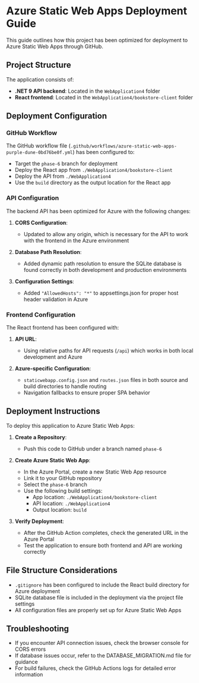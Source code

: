 # Azure Static Web Apps Deployment Guide

This guide outlines how this project has been optimized for deployment to Azure Static Web Apps through GitHub.

## Project Structure

The application consists of:
- **.NET 9 API backend**: Located in the `WebApplication4` folder
- **React frontend**: Located in the `WebApplication4/bookstore-client` folder

## Deployment Configuration

### GitHub Workflow

The GitHub workflow file (`.github/workflows/azure-static-web-apps-purple-dune-0bd76be0f.yml`) has been configured to:
- Target the `phase-6` branch for deployment
- Deploy the React app from `./WebApplication4/bookstore-client`
- Deploy the API from `./WebApplication4`
- Use the `build` directory as the output location for the React app

### API Configuration

The backend API has been optimized for Azure with the following changes:

1. **CORS Configuration**: 
   - Updated to allow any origin, which is necessary for the API to work with the frontend in the Azure environment

2. **Database Path Resolution**:
   - Added dynamic path resolution to ensure the SQLite database is found correctly in both development and production environments

3. **Configuration Settings**:
   - Added `"AllowedHosts": "*"` to appsettings.json for proper host header validation in Azure

### Frontend Configuration

The React frontend has been configured with:

1. **API URL**:
   - Using relative paths for API requests (`/api`) which works in both local development and Azure

2. **Azure-specific Configuration**:
   - `staticwebapp.config.json` and `routes.json` files in both source and build directories to handle routing
   - Navigation fallbacks to ensure proper SPA behavior

## Deployment Instructions

To deploy this application to Azure Static Web Apps:

1. **Create a Repository**:
   - Push this code to GitHub under a branch named `phase-6`

2. **Create Azure Static Web App**:
   - In the Azure Portal, create a new Static Web App resource
   - Link it to your GitHub repository
   - Select the `phase-6` branch
   - Use the following build settings:
     - App location: `./WebApplication4/bookstore-client`
     - API location: `./WebApplication4`
     - Output location: `build`

3. **Verify Deployment**:
   - After the GitHub Action completes, check the generated URL in the Azure Portal
   - Test the application to ensure both frontend and API are working correctly

## File Structure Considerations

- `.gitignore` has been configured to include the React build directory for Azure deployment
- SQLite database file is included in the deployment via the project file settings
- All configuration files are properly set up for Azure Static Web Apps

## Troubleshooting

- If you encounter API connection issues, check the browser console for CORS errors
- If database issues occur, refer to the DATABASE_MIGRATION.md file for guidance
- For build failures, check the GitHub Actions logs for detailed error information
